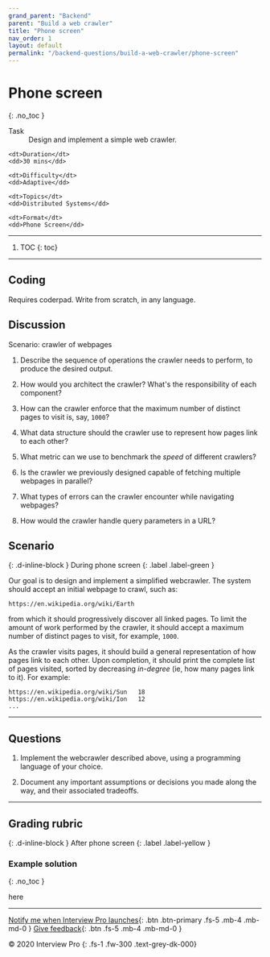 ```yaml
---
grand_parent: "Backend"
parent: "Build a web crawler"
title: "Phone screen"
nav_order: 1
layout: default
permalink: "/backend-questions/build-a-web-crawler/phone-screen"
---
```



# Phone screen
{: .no_toc }

<dl>
    <dt>Task</dt>
    <dd>Design and implement a simple web crawler.</dd>

    <dt>Duration</dt>
    <dd>30 mins</dd>

    <dt>Difficulty</dt>
    <dd>Adaptive</dd>

    <dt>Topics</dt>
    <dd>Distributed Systems</dd>

    <dt>Format</dt>
    <dd>Phone Screen</dd>
</dl>


--- 


1. TOC
{: toc}


---


## Coding

Requires coderpad.
Write from scratch, in any language.


## Discussion

Scenario: crawler of webpages

1. Describe the sequence of operations the crawler needs to perform, to produce the desired output.

2. How would you architect the crawler? What's the responsibility of each component?

3. How can the crawler enforce that the maximum number of distinct pages to visit is, say, `1000`?

4. What data structure should the crawler use to represent how pages link to each other?

5. What metric can we use to benchmark the *speed* of different crawlers?

6. Is the crawler we previously designed capable of fetching multiple webpages in parallel?

7. What types of errors can the crawler encounter while navigating webpages?

8. How would the crawler handle query parameters in a URL?










































## Scenario
{: .d-inline-block } 
During phone screen
{: .label .label-green }


Our goal is to design and implement a simplified webcrawler. The system should accept an initial webpage to crawl, such as:

```
https://en.wikipedia.org/wiki/Earth
```

from which it should progressively discover all linked pages. To limit the amount of work performed by the crawler, it should accept a maximum number of distinct pages to visit, for example, `1000`.

As the crawler visits pages, it should build a general representation of how pages link to each other. Upon completion, it should print the complete list of pages visited, sorted by decreasing *in-degree* (ie, how many pages link to it). For example:

```
https://en.wikipedia.org/wiki/Sun   18
https://en.wikipedia.org/wiki/Ion   12
...
```

---


## Questions

1. Implement the webcrawler described above, using a programming language of your choice. 

2. Document any important assumptions or decisions you made along the way, and their associated tradeoffs.


---


## Grading rubric
{: .d-inline-block } 
After phone screen
{: .label .label-yellow }


### Example solution
{: .no_toc }

here


--- 


[Notify me when Interview Pro launches](https://notify-form){: .btn .btn-primary .fs-5 .mb-4 .mb-md-0 }
[Give feedback](https://feedback-form){: .btn .fs-5 .mb-4 .mb-md-0 }


© 2020 Interview Pro
{: .fs-1 .fw-300 .text-grey-dk-000}

